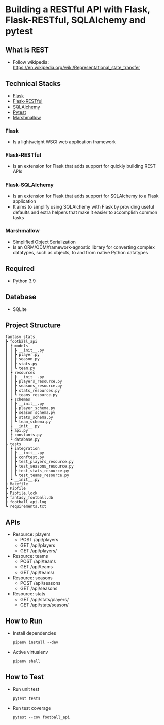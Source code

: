 # Building a RESTful API with Flask, Flask-RESTful, SQLAlchemy and pytest

## What is REST

- Follow wikipedia: https://en.wikipedia.org/wiki/Representational_state_transfer

## Technical Stacks

- [Flask](https://flask.palletsprojects.com/en/2.1.x/)
- [Flask-RESTful](https://flask-restful.readthedocs.io/en/latest/)
- [SQLAlchemy](https://www.sqlalchemy.org/)
- [Pytest](https://docs.pytest.org/en/7.1.x/)
- [Marshmallow](https://marshmallow.readthedocs.io/en/stable/)

### Flask

- Is a lightweight WSGI web application framework

### Flask-RESTful

- Is an extension for Flask that adds support for quickly building REST APIs

### Flask-SQLAlchemy

- Is an extension for Flask that adds support for SQLAlchemy to a Flask application
- It aims to simplify using SQLAlchemy with Flask by providing useful defaults and extra helpers that make it easier to accomplish common tasks

### Marshmallow

- Simplified Object Serialization
- Is an ORM/ODM/framework-agnostic library for converting complex datatypes, such as objects, to and from native Python datatypes

## Required

- Python 3.9

## Database

- SQLite

## Project Structure

    fantasy_stats
    ┣ football_api
    ┃ ┣ models
    ┃ ┃ ┣ __init__.py
    ┃ ┃ ┣ player.py
    ┃ ┃ ┣ season.py
    ┃ ┃ ┣ stats.py
    ┃ ┃ ┗ team.py
    ┃ ┣ resources
    ┃ ┃ ┣ __init__.py
    ┃ ┃ ┣ players_resource.py
    ┃ ┃ ┣ seasons_resource.py
    ┃ ┃ ┣ stats_resources.py
    ┃ ┃ ┗ teams_resource.py
    ┃ ┣ schemas
    ┃ ┃ ┣ __init__.py
    ┃ ┃ ┣ player_schema.py
    ┃ ┃ ┣ season_schema.py
    ┃ ┃ ┣ stats_schema.py
    ┃ ┃ ┗ team_schema.py
    ┃ ┣ __init__.py
    ┃ ┣ api.py
    ┃ ┣ constants.py
    ┃ ┗ database.py
    ┣ tests
    ┃ ┣ integration
    ┃ ┃ ┣ __init__.py
    ┃ ┃ ┣ conftest.py
    ┃ ┃ ┣ test_players_resource.py
    ┃ ┃ ┣ test_seasons_resource.py
    ┃ ┃ ┣ test_stats_resource.py
    ┃ ┃ ┗ test_teams_resource.py
    ┃ ┗ __init__.py
    ┣ Makefile
    ┣ Pipfile
    ┣ Pipfile.lock
    ┣ fantasy_football.db
    ┣ football_api.log
    ┗ requirements.txt

## APIs

- Resource: players
    - POST  /api/players
    - GET   /api/players
    - GET   /api/players/<id>
- Resource: teams
    - POST  /api/teams
    - GET   /api/teams
    - GET   /api/teams/<id>
- Resource: seasons
    - POST  /api/seasons
    - GET   /api/seasons
- Resource: stats
    - GET   /api/stats/players/<id>
    - GET   /api/stats/season/


## How to Run

- Install dependencies
    ```
    pipenv install --dev
    ```

- Active virtualenv
    ```
    pipenv shell
    ```

## How to Test

- Run unit test
    ```
    pytest tests
    ```

- Run test coverage
    ```
    pytest --cov football_api
    ```